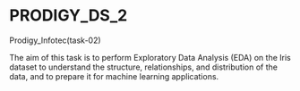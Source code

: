 # PRODIGY_DS_2
Prodigy_Infotec(task-02)

The aim of this task is to perform Exploratory Data Analysis (EDA) on the Iris dataset to understand the structure, relationships, and distribution of the data, and to prepare it for machine learning applications.
